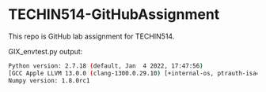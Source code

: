 # TECHIN514-GitHubAssignment
This repo is GitHub lab assignment for TECHIN514.

GIX_envtest.py output:
```bash
Python version: 2.7.18 (default, Jan  4 2022, 17:47:56) 
[GCC Apple LLVM 13.0.0 (clang-1300.0.29.10) [+internal-os, ptrauth-isa=deployme
Numpy version: 1.8.0rc1
```